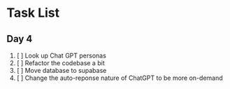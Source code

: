 # Task List

## Day 4

1. [ ] Look up Chat GPT personas
2. [ ] Refactor the codebase a bit
3. [ ] Move database to supabase
4. [ ] Change the auto-reponse nature of ChatGPT to be more on-demand
